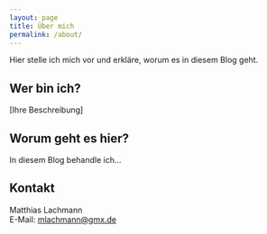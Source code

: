 ```yaml
---
layout: page
title: Über mich
permalink: /about/
---
```


Hier stelle ich mich vor und erkläre, worum es in diesem Blog geht.

## Wer bin ich?

[Ihre Beschreibung]

## Worum geht es hier?

In diesem Blog behandle ich...

## Kontakt
Matthias Lachmann  
E-Mail: mlachmann@gmx.de